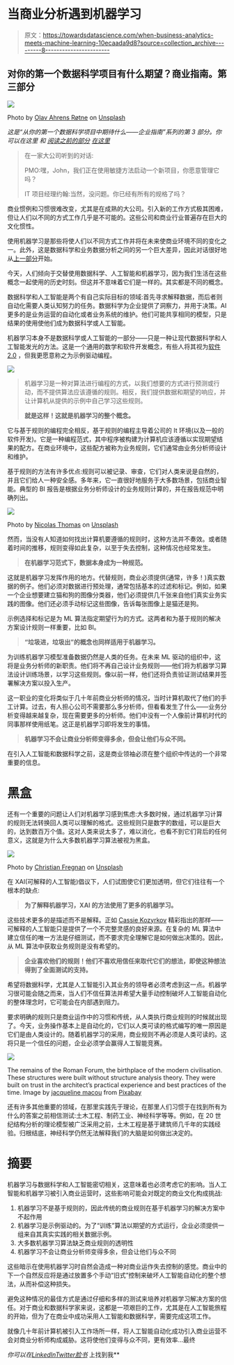 # 当商业分析遇到机器学习

> 原文：<https://towardsdatascience.com/when-business-analytics-meets-machine-learning-10ecaada9d8?source=collection_archive---------8----------------------->

## 对你的第一个数据科学项目有什么期望？商业指南。第三部分

![](img/f40c279e75f73fa608b21c67d634cfb9.png)

Photo by [Olav Ahrens Røtne](https://unsplash.com/@olav_ahrens?utm_source=medium&utm_medium=referral) on [Unsplash](https://unsplash.com?utm_source=medium&utm_medium=referral)

*这是“从你的第一个数据科学项目中期待什么——企业指南”系列的第 3 部分。你可以在这里* *和* [*阅读之前的部分*](/data-science-vs-business-intelligence-same-but-completely-different-1d5900c9cc95) [*在这里*](/data-science-and-ai-for-business-data-analysts-64f28a5d7ff2)

> 在一家大公司听到的对话:
> 
> PMO:嘿，John，我们正在使用敏捷方法启动一个新项目，你愿意管理它吗？
> 
> IT 项目经理约翰:当然，没问题。你已经有所有的规格了吗？

商业惯例和习惯很难改变，尤其是在成熟的大公司。引入新的工作方式极其困难，但让人们以不同的方式工作几乎是不可能的。这些公司和商业行业普遍存在巨大的文化惯性。

使用机器学习是那些将使人们以不同方式工作并将在未来使商业环境不同的变化之一。此外，这是数据科学和业务数据分析之间的另一个巨大差异，因此对话很好地从[上一部分](/data-science-vs-business-intelligence-same-but-completely-different-1d5900c9cc95)开始。

今天，人们倾向于交替使用数据科学、人工智能和机器学习，因为我们生活在这些概念一起使用的历史时刻。但这并不意味着它们是一样的。其实都是不同的概念。

数据科学和人工智能是两个有自己实际目标的领域:首先寻求解释数据，而后者则自动化需要人类认知努力的任务。数据科学为企业提供了洞察力，并用于决策。AI 更多的是业务运营的自动化或者业务系统的维护。他们可能共享相同的模型，只是结果的使用使他们成为数据科学或人工智能。

机器学习本身不是数据科学或人工智能的一部分——只是一种让现代数据科学和人工智能发光的方法。这是一个通用的数学和软件开发概念，有些人将其视为[软件 2.0](https://medium.com/@karpathy/software-2-0-a64152b37c35) ，但我更愿意称之为示例驱动编程。

![](img/76b2088a925b22dbcc59d15769f0786d.png)

> 机器学习是一种对算法进行编程的方式，以我们想要的方式进行预测或行动，而不提供算法应该遵循的规则。相反，我们提供数据和期望的响应，并让计算机从提供的示例中自己学习这些规则。
> 
> **就是这样！这就是机器学习的整个概念。**

它与基于规则的编程完全相反，基于规则的编程主导着公司的 It 环境(以及一般的软件开发)。它是一种编程范式，其中程序被构建为计算机应该遵循以实现期望结果的配方。在商业环境中，这些配方被称为业务规则，它们通常由业务分析师设计和维护。

基于规则的方法有许多优点:规则可以被记录、审查，它们对人类来说是自然的，并且它们给人一种安全感。多年来，它一直很好地服务于大多数场景，包括商业智能。典型的 BI 报告是根据业务分析师设计的业务规则计算的，并在报告规范中明确列出。

![](img/069de6f99c9fbdcc3b3b58daaf04888a.png)

Photo by [Nicolas Thomas](https://unsplash.com/photos/3GZi6OpSDcY?utm_source=unsplash&utm_medium=referral&utm_content=creditCopyText) on [Unsplash](https://unsplash.com/@nicolasthomas?utm_source=unsplash&utm_medium=referral&utm_content=creditCopyText)

然而，当没有人知道如何找出计算机要遵循的规则时，这种方法并不奏效。或者随着时间的推移，规则变得如此复杂，以至于失去控制，这种情况也经常发生。

> **在机器学习范式下，数据本身成为一种规范。**

这就是机器学习发挥作用的地方。代替规则，商业必须提供(通常，许多！)真实数据的例子。他们必须对数据进行预处理，通常包括基本的过滤和标记。例如，如果一个企业想要建立猫和狗的图像分类器，他们必须提供几千张来自他们真实业务实践的图像。他们还必须手动标记这些图像，告诉每张图像上是猫还是狗。

示例选择和标记是为 ML 算法指定期望行为的方式。这两者和为基于规则的解决方案设计规则一样重要，比如 BI。

> **“垃圾进，垃圾出”的概念也同样适用于机器学习。**

为训练机器学习模型准备数据仍然是人类的任务。在未来 ML 驱动的组织中，这将是业务分析师的新职责。他们将不再自己设计业务规则——他们将为机器学习算法设计训练场景，以学习这些规则。像以前一样，他们还将负责验证测试结果并签署解决方案以投入生产。

这一职业的变化将类似于几十年前商业分析师的情况，当时计算机取代了他们的手工计算。过去，有人担心公司不需要那么多分析师，但看看发生了什么——业务分析变得越来越复杂，现在需要更多的分析师。他们中没有一个人像前计算机时代的同事那样使用纸笔。这正是机器学习即将发生的事情。

> **机器学习不会让商业分析师变得多余，但会让他们与众不同。**

在引入人工智能和数据科学之前，这是商业领袖必须在整个组织中传达的一个非常重要的信息。

# 黑盒

还有一个重要的问题让人们对机器学习感到焦虑:大多数时候，通过机器学习计算的规则无法转换回人类可以理解的格式。这些规则只是数字的数组，可以是巨大的，达到数百万个值。这对人类来说太多了，难以消化，也看不到它们背后的任何意义，这就是为什么大多数机器学习算法被视为黑盒。

![](img/60f187fbb9eec94d95c7e4003db15557.png)

Photo by [Christian Fregnan](https://unsplash.com/photos/ewiYQxLTGEU?utm_source=unsplash&utm_medium=referral&utm_content=creditCopyText) on [Unsplash](https://unsplash.com/search/photos/box?utm_source=unsplash&utm_medium=referral&utm_content=creditCopyText)

在 XAI(可解释的人工智能)倡议下，人们试图使它们更加透明，但它们往往有一个根本的缺点:

> **为了解释机器学习，XAI 的方法使用了更多的机器学习。**

这些技术更多的是描述而不是解释。正如 [Cassie Kozyrkov](https://hackernoon.com/explainable-ai-wont-deliver-here-s-why-6738f54216be) 精彩指出的那样——可解释的人工智能只是提供了一个不完整灵感的良好来源。在复杂的 ML 算法中建立信任的唯一方法是仔细测试，而不要求完全理解它是如何做出决策的。因此，从 ML 算法中获取业务规则是没有希望的。

> **企业喜欢他们的规则！他们不喜欢用信任来取代它们的想法，即使这种想法得到了全面测试的支持。**

希望将数据科学，尤其是人工智能引入其业务的领导者必须考虑到这一点。机器学习很可能会随之而来，当人们不信任算法并希望大量手动控制破坏人工智能自动化的整体理念时，它可能会在内部遇到阻力。

要求明确的规则只是商业运作中的习惯和传统，从人类执行商业规则的时候就出现了。今天，业务操作基本上是自动化的，它们以人类可读的格式编写的唯一原因是它们是由人类设计的。随着机器学习的采用，商业规则不再必须是人类可读的。这将只是一个信任的问题，企业必须学会赢得人工智能竞赛。

![](img/a335b2508b8b251d2df9d5a750480f35.png)

The remains of the Roman Forum, the birthplace of the modern civilisation. These structures were built without structure analysis theory. They were built on trust in the architect’s practical experience and best practices of the time. Image by [jacqueline macou](https://pixabay.com/users/jackmac34-483877/?utm_source=link-attribution&utm_medium=referral&utm_campaign=image&utm_content=2364234) from [Pixabay](https://pixabay.com/?utm_source=link-attribution&utm_medium=referral&utm_campaign=image&utm_content=2364234)

还有许多其他重要的领域，在那里实践先于理论，在那里人们习惯于在找到所有为什么的答案之前相信测试:土木工程、制药工业、神经科学等等。例如，在 20 世纪结构分析的理论模型被广泛采用之前，土木工程是基于建筑师几千年的实践经验。归根结底，神经科学仍然无法解释我们的大脑是如何做出决定的。

# 摘要

机器学习与数据科学和人工智能密切相关，这意味着也必须考虑它的影响。当人工智能和机器学习被引入商业运营时，这些影响可能会对既定的商业文化构成挑战:

1.  机器学习不是基于规则的，因此传统的商业规则在基于机器学习的解决方案中不起作用
2.  机器学习是示例驱动的。为了“训练”算法以期望的方式运行，企业必须提供一组来自其真实实践的相关数据示例。
3.  大多数机器学习算法缺乏商业规则的透明性
4.  机器学习不会让商业分析师变得多余，但会让他们与众不同

这些暗示在使用机器学习时自然会造成一种对商业运作失去控制的感觉。商业中的下一个自然反应将是通过放置多个手动“旧式”控制来破坏人工智能自动化的整个想法，从而补偿这种损失。

避免这种情况的最佳方式是通过仔细和多样的测试来培养对机器学习解决方案的信任。对于商业和数据科学家来说，这都是一项艰巨的工作，尤其是在人工智能旅程的开始，但为了在商业中成功采用人工智能和数据科学，需要完成这项工作。

就像几十年前计算机被引入工作场所一样，将人工智能自动化成功引入商业运营不会对商业分析师构成威胁。这将使他们变得与众不同，更有效率…最终

*你可以在*[*LinkedIn*](https://www.linkedin.com/in/maxim-scherbak/)*[*Twitter*](https://twitter.com/MaximScherbak)*[*脸书*](https://www.facebook.com/MaxScherbak/) 上找到我**